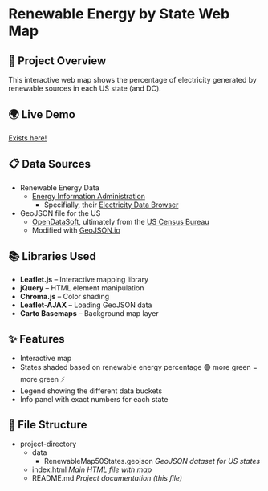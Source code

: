# Renewable Energy by State Web Map

## 📌 Project Overview

This interactive web map shows the percentage of electricity generated by renewable sources in each US state (and DC). 

## 🌍 Live Demo
[Exists here!](https://navpen-exe.github.io/Renewable-Electricity-Map/)

## 📋 Data Sources
* Renewable Energy Data
  * [Energy Information Administration](https://eia.gov) 
    * Specifially, their [Electricity Data Browser](https://www.eia.gov/electricity/data/browser/)
* GeoJSON file for the US
  * [OpenDataSoft](https://public.opendatasoft.com/explore/dataset/us-state-boundaries/information/), ultimately from the [US Census Bureau](https://www.census.gov)
  * Modified with [GeoJSON.io](https://geojson.io)

## 📚 Libraries Used

- **Leaflet.js** – Interactive mapping library
- **jQuery** – HTML element manipulation
- **Chroma.js** – Color shading
- **Leaflet-AJAX** – Loading GeoJSON data 
- **Carto Basemaps** – Background map layer

## ✨ Features
* Interactive map 
* States shaded based on renewable energy percentage
   🟢 more green = more green ⚡
* Legend showing the different data buckets
* Info panel with exact numbers for each state

## 📂 File Structure
* project-directory 
  * data 
    * RenewableMap50States.geojson *GeoJSON dataset for US states* 
  * index.html *Main HTML file with map*
  * README.md *Project documentation (this file)*

